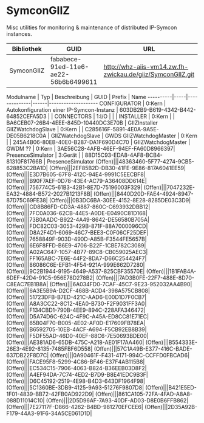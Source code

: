 # SymconGIIZ
Misc utilities for monitoring & maintenance of distributed IP-Symcon instances.



Bibliothek | GUID                                 | URL
-----------|--------------------------------------|-----
SymconGIIZ | fababece-91ed-11e6-ae22-56b6b6499611 | http://whz-aiis-vm14.zw.fh-zwickau.de/giiz/SymconGIIZ.git

Modulname | Typ | Beschreibung | GUID | Prefix | Name
----------|-----|--------------|------|--------------------
CONFIGURATOR | 0:Kern  | Autokonfiguration einer IP-Symcon-Instanz | 603DB2B9-B619-4342-B442-64852CEFA5D3 | |
CONNECTORS   | 1:I/O   | | |
INSTALLER    | 0:Kern  | | BA6CEB07-26B4-4EEE-845D-10440DC3E70B | GIIZInstaller
GIIZWatchdogSlave     | 0:Kern  | | C285616F-5891-4E0A-9A5E-DE05B6218C0A | GIIZWatchdogSlave | GWDS
GIIZWatchdogMaster     | 0:Kern  | | 245A4B06-80EB-40E0-B287-DA1F690D4C70 | GIIZWatchdogMaster | GWDM
 ??     | 0:Kern  | 3AE56C28-4AFB-46EF-94EF-FA60D8966397| 
PresenceSimulator   | 3:Gerät | | 88D15C93-EDA8-4AF8-BCB4-81310F81766B | PresenceSimulator
(Offen)|||48363460-5F77-4274-9CB5-628853C2BA1D|
(Offen)|||2EF85B2D-DB30-41FE-9E86-817A6041EE59|
(Offen)|||E3D7B605-67F8-412C-94E4-9991C5EECBF8|
(Offen)|||B90F7AEF-0D78-43E4-AC79-A36408DD614E|
(Offen)|||756774C5-61B3-42B1-8E7D-75196003F329|
(Offen)|||7047232E-EA32-4884-B572-2027B1213F8B|
(Offen)|||8440D20D-FAE4-4924-8947-87D75C69FE38|
(Offen)|||0B3DC6BA-30EE-4152-8E28-8285DE03C3D9|
(Offen)|||CD8B86FD-CD3A-4887-860C-C693932DBB12|
(Offen)|||7FC0A036-62CB-44E5-A0DE-E0490C81D168|
(Offen)|||73B0AADC-B922-4A49-8642-DE56580B705A|
(Offen)|||FDC82C03-3053-429B-871F-88A7000096CD|
(Offen)|||D8A2F4D1-6069-46C7-BEE3-C0F06CF25DEF|
(Offen)|||7658849F-903D-490D-A85B-F3544FE5657B|
(Offen)|||6E6F8FFD-B6E9-4706-B22F-1CBE782C3089|
(Offen)|||A02AC647-1057-4B77-89C8-CB059025AEC3|
(Offen)|||FF165ABC-7E6E-44F2-8DA7-D66C254424F7|
(Offen)|||86086C6E-EFB1-4F54-921A-999E662D7280|
(Offen)|||9C2B1944-9195-4649-A537-825CBF35570E|
(Offen)|||1B1FAB4A-6DEF-42D4-91C5-956E78D278B2|
(Offen)|||7AD3B0FE-22F7-488E-8D70-C8EAC7EB1B8A|
(Offen)|||6A034FD0-7CAF-45C7-9E23-952032AA4B90|
(Offen)|||6A3E5B9A-D2CF-468B-ACD4-398A575CB808|
(Offen)|||51723DFB-B7ED-421C-AAD6-E00D1D7F0CB7|
(Offen)|||A8A3CC22-8C12-4EA0-B730-F2F9031FF3A0|
(Offen)|||F134CBD1-790B-4EE9-894C-228AFA346472|
(Offen)|||D5A74D6C-624C-4F9C-A45A-ED8CC81E71EC|
(Offen)|||65B04F70-B005-4E02-AF0D-E17609FB78EA|
(Offen)|||B6592705-10EB-4ACF-A694-F5CB92EB8B39|
(Offen)|||F5DF55AD-46D0-40EF-88C6-7E50693BDE00|
(Offen)|||AE381AD6-65DB-475C-A218-AE01F17AA460|
(Offen)|||B554333E-26E3-4E92-8135-7485FBF6D558|
(Offen)|||57C1A49B-E377-416C-BADE-637DB22F8D7C|
(Offen)|||0A90461F-F431-4171-994C-CCFFD0FBCAD6|
(Offen)|||FACE95F8-5299-4C86-BF46-E37F4AB115B8|
(Offen)|||EC534C15-7906-4063-B824-B36EEB03D8F2|
(Offen)|||A4EF94DA-7C74-4ED2-B7D9-B8E41EDC9B3F|
(Offen)|||D6C45192-2519-4E98-B4D3-643DF1964F98|
(Offen)|||5C1360BE-3DB9-4125-9A93-51276F9807D8|
(Offen)|||B421E5ED-1F01-4839-BB72-42FB0AD922D9|
(Offen)|||861CA105-72FA-4FAD-A8A8-088D11014C10|
(Offen)|||2D5D96AF-7A93-40DF-AD03-D8E0B6FFB862|
(Offen)|||7E27117F-D866-4262-B4BD-981270EFCEE6|
(Offen)|||2D35A92B-F179-44A3-91F6-34A5CE061D1D|

